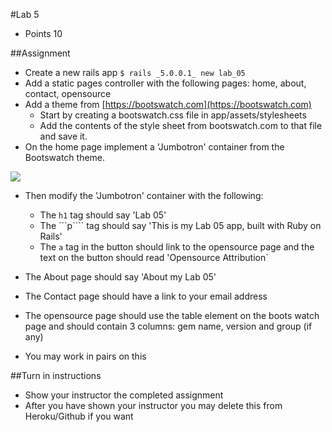 #Lab 5
* Points 10

##Assignment
* Create a new rails app ```$ rails _5.0.0.1_ new lab_05```
* Add a static pages controller with the following pages: home, about, contact, opensource
* Add a theme from [https://bootswatch.com](https://bootswatch.com)
    * Start by creating a bootswatch.css file in app/assets/stylesheets
    * Add the contents of the style sheet from bootswatch.com to that file and save it.
* On the home page implement a 'Jumbotron' container from the Bootswatch theme.

![](https://dl.dropboxusercontent.com/s/dva3qeyi91rur7d/2016-09-21%20at%209.42%20PM.png)

* Then modify the 'Jumbotron' container with the following:
    * The ```h1``` tag should say 'Lab 05'
    * The ```p```` tag should say 'This is my Lab 05 app, built with Ruby on Rails'
    * The ```a``` tag in the button should link to the opensource page and the text on the button should read 'Opensource Attribution`


* The About page should say 'About my Lab 05'
* The Contact page should have a link to your email address
* The opensource page should use the table element on the boots watch page and should contain 3 columns: gem name, version and group (if any)
* You may work in pairs on this


##Turn in instructions
* Show your instructor the completed assignment
* After you have shown your instructor you may delete this from Heroku/Github if you want
